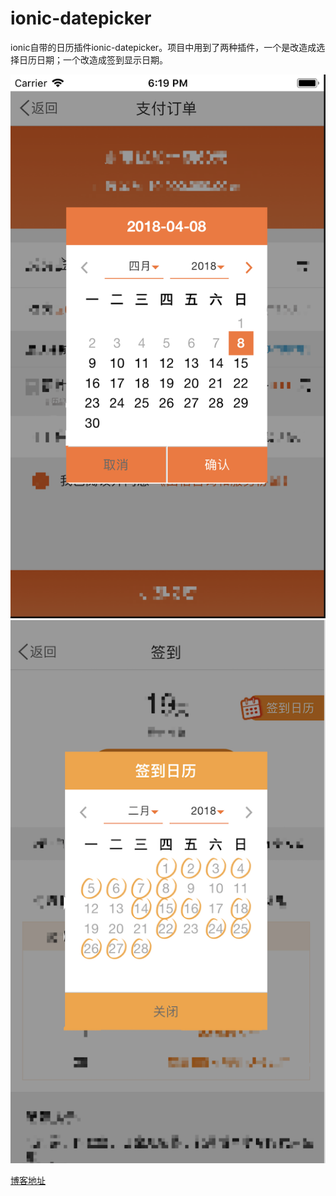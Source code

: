 # ionic-datepicker
ionic自带的日历插件ionic-datepicker。项目中用到了两种插件，一个是改造成选择日历日期；一个改造成签到显示日期。

![选择日期的日历](/calendar/images/selectTime.png)
![签到显示的日历](/calendar/images/signUp.png)

[博客地址](http://blog.csdn.net/spicyboiledfish/article/details/78801095)
